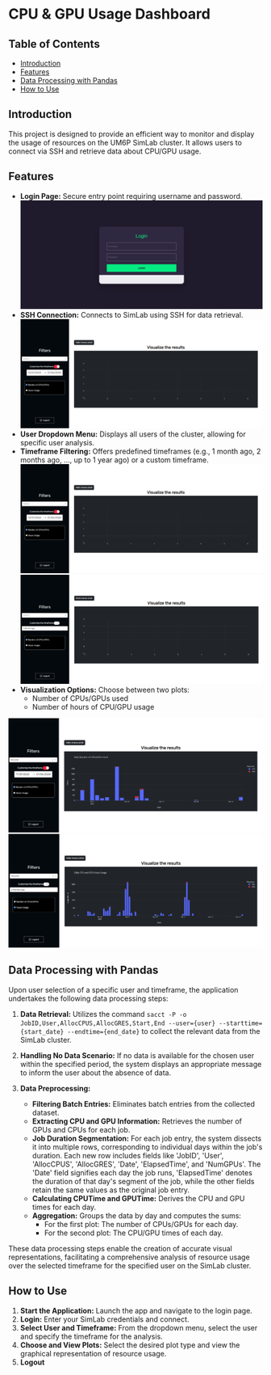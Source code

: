 # CPU & GPU Usage Dashboard


## Table of Contents
- [Introduction](#introduction)
- [Features](#features)
- [Data Processing with Pandas](#data-processing-with-pandas)
- [How to Use](#how-to-use)


## Introduction
This project is designed to provide an efficient way to monitor and display the usage of resources on the UM6P SimLab cluster. It allows users to connect via SSH and retrieve data about CPU/GPU usage.

## Features
- **Login Page:** Secure entry point requiring username and password.
![Login](images/Login.png)
- **SSH Connection:** Connects to SimLab using SSH for data retrieval.
![Dashboard](images/Dashboard.png)
- **User Dropdown Menu:** Displays all users of the cluster, allowing for specific user analysis.
- **Timeframe Filtering:** Offers predefined timeframes (e.g., 1 month ago, 2 months ago, ..., up to 1 year ago) or a custom timeframe.
![Custom Timeframe](images/Dashboard.png)
![Predefined Timeframes](images/PredefinedTimeframe.png)
- **Visualization Options:** Choose between two plots:
    - Number of CPUs/GPUs used
    - Number of hours of CPU/GPU usage

![Option 1](images/Option1.png)
![Option 2](images/Option2.png)



## Data Processing with Pandas

Upon user selection of a specific user and timeframe, the application undertakes the following data processing steps:

1. **Data Retrieval:** Utilizes the command `sacct -P -o JobID,User,AllocCPUS,AllocGRES,Start,End --user={user} --starttime={start_date} --endtime={end_date}` to collect the relevant data from the SimLab cluster.

2. **Handling No Data Scenario:** If no data is available for the chosen user within the specified period, the system displays an appropriate message to inform the user about the absence of data.

3. **Data Preprocessing:**
    - **Filtering Batch Entries:** Eliminates batch entries from the collected dataset.
    - **Extracting CPU and GPU Information:** Retrieves the number of GPUs and CPUs for each job.
    - **Job Duration Segmentation:** For each job entry, the system dissects it into multiple rows, corresponding to individual days within the job's duration. Each new row includes fields like 'JobID', 'User', 'AllocCPUS', 'AllocGRES', 'Date', 'ElapsedTime', and 'NumGPUs'. The 'Date' field signifies each day the job runs, 'ElapsedTime' denotes the duration of that day's segment of the job, while the other fields retain the same values as the original job entry.
    - **Calculating CPUTime and GPUTime:** Derives the CPU and GPU times for each day.
    - **Aggregation:** Groups the data by day and computes the sums:
        - For the first plot: The number of CPUs/GPUs for each day.
        - For the second plot: The CPU/GPU times of each day.

These data processing steps enable the creation of accurate visual representations, facilitating a comprehensive analysis of resource usage over the selected timeframe for the specified user on the SimLab cluster.



## How to Use
1. **Start the Application:** Launch the app and navigate to the login page.
2. **Login:** Enter your SimLab credentials and connect.
3. **Select User and Timeframe:** From the dropdown menu, select the user and specify the timeframe for the analysis.
4. **Choose and View Plots:** Select the desired plot type and view the graphical representation of resource usage.
4. **Logout** 

